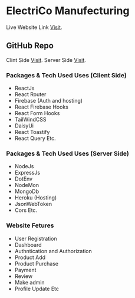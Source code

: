 # ElectriCo Manufecturing

Live Website Link [Visit](https://electrico-1e02b.web.app/).

## GitHub Repo

Clint Side [Visit](https://github.com/programming-hero-web-course1/manufacturer-website-client-side-abyusuft).
Server Side [Visit](https://github.com/programming-hero-web-course1/manufacturer-website-server-side-abyusuft).

### Packages & Tech Used Uses (Client Side)

- ReactJs
- React Router
- Firebase (Auth and hosting)
- React Firebase Hooks
- React Form Hooks
- TailWindCSS
- DaisyUi
- React Toastify
- React Query Etc.

### Packages & Tech Used Uses (Server Side)

- NodeJs
- ExpressJs
- DotEnv
- NodeMon
- MongoDb
- Heroku (Hosting)
- JsonWebToken
- Cors Etc. 

### Website Fetures

- User Registration
- Dashboard
- Authntication and Authorization
- Product Add 
- Product Purchase 
- Payment 
- Review 
- Make admin 
- Profile Update Etc

